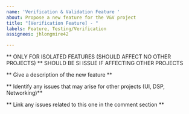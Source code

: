 ```yaml
---
name: 'Verification & Validation Feature '
about: Propose a new feature for the V&V project
title: "[Verification Feature] - "
labels: Feature, Testing/Verification
assignees: jhlongmire42

---
```


** ONLY FOR ISOLATED FEATURES (SHOULD AFFECT NO OTHER PROJECTS)
** SHOULD BE SI ISSUE IF AFFECTING OTHER PROJECTS

** Give a description of the new feature **

** Identify any issues that may arise for other projects (UI, DSP, Networking)**

** Link any issues related to this one in the comment section **
